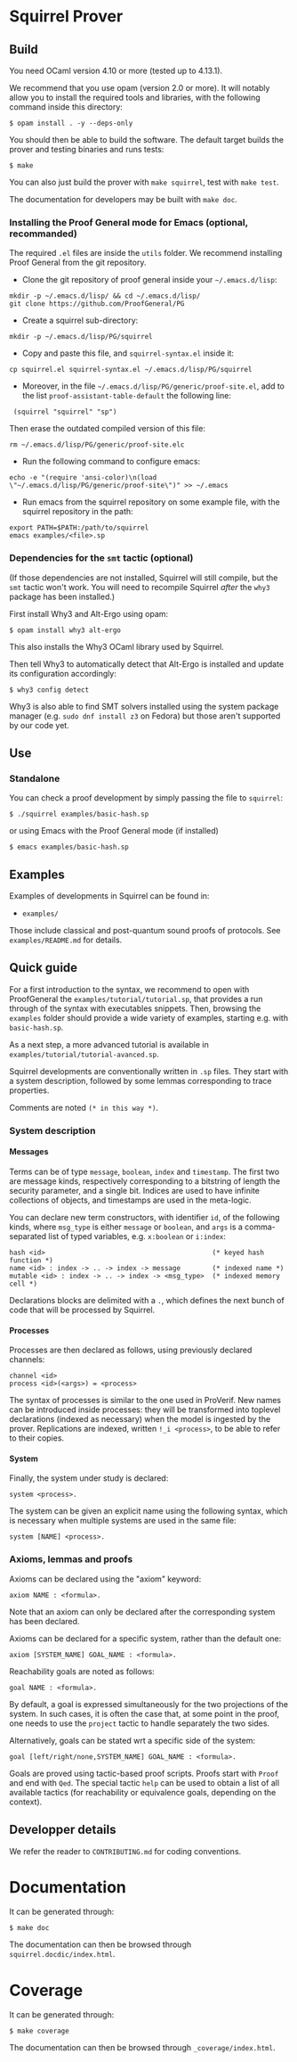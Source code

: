 # Squirrel Prover

## Build

You need OCaml version 4.10 or more (tested up to 4.13.1).

We recommend that you use opam (version 2.0 or more). It will notably allow
you to install the required tools and libraries, with the following command
inside this directory:
```
$ opam install . -y --deps-only
```

You should then be able to build the software. The default target
builds the prover and testing binaries and runs tests:
```
$ make
```

You can also just build the prover with `make squirrel`, test with `make test`.

The documentation for developers may be built with `make doc`.

### Installing the Proof General mode for Emacs (optional, recommanded)

The required `.el` files are inside the `utils` folder. 
We recommend installing Proof General from the git repository.


- Clone the git repository of proof general inside your `~/.emacs.d/lisp`:
```
mkdir -p ~/.emacs.d/lisp/ && cd ~/.emacs.d/lisp/
git clone https://github.com/ProofGeneral/PG
```

- Create a squirrel sub-directory:
```
mkdir -p ~/.emacs.d/lisp/PG/squirrel
```

- Copy and paste this file, and `squirrel-syntax.el` inside it:
```
cp squirrel.el squirrel-syntax.el ~/.emacs.d/lisp/PG/squirrel
```

- Moreover, in the file `~/.emacs.d/lisp/PG/generic/proof-site.el`,
   add to the list `proof-assistant-table-default` the following line:
```
 (squirrel "squirrel" "sp")
```
Then erase the outdated compiled version of this file:
```
rm ~/.emacs.d/lisp/PG/generic/proof-site.elc
```

- Run the following command to configure emacs:
```
echo -e "(require 'ansi-color)\n(load \"~/.emacs.d/lisp/PG/generic/proof-site\")" >> ~/.emacs
```

- Run emacs from the squirrel repository on some example file,
with the squirrel repository in the path:
```
export PATH=$PATH:/path/to/squirrel
emacs examples/<file>.sp
```

### Dependencies for the `smt` tactic (optional)

(If those dependencies are not installed, Squirrel will still compile, but the
`smt` tactic won't work. You will need to recompile Squirrel *after* the `why3`
package has been installed.)

First install Why3 and Alt-Ergo using opam:
```
$ opam install why3 alt-ergo
```

This also installs the Why3 OCaml library used by Squirrel.

Then tell Why3 to automatically detect that Alt-Ergo is installed and update its
configuration accordingly:
```
$ why3 config detect
```

Why3 is also able to find SMT solvers installed using the system package manager
(e.g. `sudo dnf install z3` on Fedora) but those aren't supported by our code
yet.

## Use

### Standalone

You can check a proof development by simply passing the file to `squirrel`:
```
$ ./squirrel examples/basic-hash.sp
```
or using Emacs with the Proof General mode (if installed)
```
$ emacs examples/basic-hash.sp
```

## Examples
Examples of developments in Squirrel can be found in:
- `examples/`

Those include classical and post-quantum sound proofs of protocols.
See `examples/README.md` for details.

## Quick guide

For a first introduction to the syntax, we recommend to open with ProofGeneral
the `examples/tutorial/tutorial.sp`, that provides a run through of the syntax
with executables snippets. Then, browsing the `examples` folder should provide a
wide variety of examples, starting e.g. with `basic-hash.sp`.

As a next step, a more advanced tutorial is available in
`examples/tutorial/tutorial-avanced.sp`.

Squirrel developments are conventionally written in `.sp` files. They start
with a system description, followed by some lemmas corresponding to trace
properties.

Comments are noted `(* in this way *)`.

### System description

#### Messages

Terms can be of type `message`, `boolean`, `index` and `timestamp`.
The first two are message kinds, respectively corresponding to a bitstring
of length the security parameter, and a single bit. Indices are used to
have infinite collections of objects, and timestamps are used in the
meta-logic.

You can declare new term constructors, with identifier `id`,
of the following kinds, where `msg_type` is either `message` or
`boolean`, and `args` is a comma-separated list of typed variables,
e.g. `x:boolean` or `i:index`:
```
hash <id>                                          (* keyed hash function *)
name <id> : index -> .. -> index -> message        (* indexed name *)
mutable <id> : index -> .. -> index -> <msg_type>  (* indexed memory cell *)
```

Declarations blocks are delimited with a `.`, which defines the next bunch of
code that will be processed by Squirrel.

#### Processes

Processes are then declared as follows, using previously declared channels:
```
channel <id>
process <id>(<args>) = <process>
```
The syntax of processes is similar to the one used in ProVerif. New
names can be introduced inside processes: they will be transformed into
toplevel declarations (indexed as necessary) when the model is ingested
by the prover. Replications are indexed, written `!_i <process>`, to
be able to refer to their copies.

#### System

Finally, the system under study is declared:
```
system <process>.
```

The system can be given an explicit name using the following syntax,
which is necessary when multiple systems are used in the same file:
```
system [NAME] <process>.
```

### Axioms, lemmas and proofs

Axioms can be declared using the "axiom" keyword:
```
axiom NAME : <formula>.
```
Note that an axiom can only be declared after the corresponding system
has been declared.

Axioms can be declared for a specific system, rather than the default
one:
```
axiom [SYSTEM_NAME] GOAL_NAME : <formula>.
```

Reachability goals are noted as follows:
```
goal NAME : <formula>.
```

By default, a goal is expressed simultaneously for the two projections
of the system. In such cases, it is often the case that, at some point
in the proof, one needs to use the `project` tactic to handle separately
the two sides.

Alternatively, goals can be stated wrt a specific side of the system:
```
goal [left/right/none,SYSTEM_NAME] GOAL_NAME : <formula>.
```

Goals are proved using tactic-based proof scripts. Proofs start with
`Proof` and end with `Qed`. The special tactic `help` can be used to
obtain a list of all available tactics (for reachability or equivalence
goals, depending on the context).

## Developper details

We refer the reader to `CONTRIBUTING.md` for coding conventions.

# Documentation

It can be generated through:
```
$ make doc
```
The documentation can then be browsed through `squirrel.docdic/index.html`.

# Coverage
It can be generated through:
```
$ make coverage
```
The documentation can then be browsed through `_coverage/index.html`.
